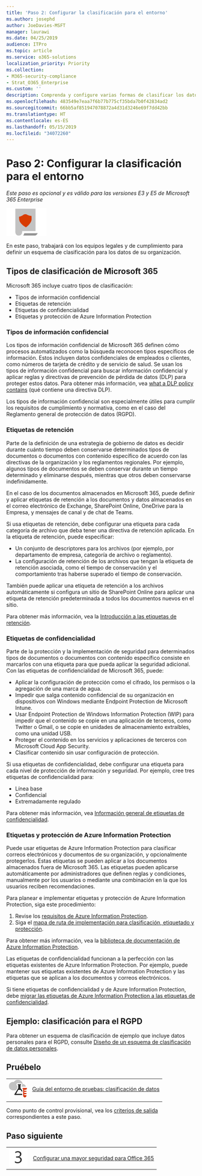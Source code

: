 ```yaml
---
title: 'Paso 2: Configurar la clasificación para el entorno'
ms.author: josephd
author: JoeDavies-MSFT
manager: laurawi
ms.date: 04/25/2019
audience: ITPro
ms.topic: article
ms.service: o365-solutions
localization_priority: Priority
ms.collection:
- M365-security-compliance
- Strat_O365_Enterprise
ms.custom: ''
description: Comprenda y configure varias formas de clasificar los datos de su organización.
ms.openlocfilehash: 483549e7eaa7f6b77b775cf35bda7b0f42834ad2
ms.sourcegitcommit: 66bb5af851947078872a4d31d3246e69f7dd42bb
ms.translationtype: HT
ms.contentlocale: es-ES
ms.lasthandoff: 05/15/2019
ms.locfileid: "34072260"
---
```

# <a name="step-2-configure-classification-for-your-environment"></a>Paso 2: Configurar la clasificación para el entorno

*Este paso es opcional y es válido para las versiones E3 y E5 de Microsoft 365 Enterprise*

![](./media/deploy-foundation-infrastructure/infoprotection_icon-small.png)

En este paso, trabajará con los equipos legales y de cumplimiento para definir un esquema de clasificación para los datos de su organización.

## <a name="microsoft-365-classification-types"></a>Tipos de clasificación de Microsoft 365

Microsoft 365 incluye cuatro tipos de clasificación:

- Tipos de información confidencial
- Etiquetas de retención
- Etiquetas de confidencialidad
- Etiquetas y protección de Azure Information Protection

### <a name="sensitive-information-types"></a>Tipos de información confidencial

Los tipos de información confidencial de Microsoft 365 definen cómo procesos automatizados como la búsqueda reconocen tipos específicos de información. Estos incluyen datos confidenciales de empleados o clientes, como números de tarjeta de crédito y de servicio de salud. Se usan los tipos de información confidencial para buscar información confidencial y aplicar reglas y directivas de prevención de pérdida de datos (DLP) para proteger estos datos. Para obtener más información, vea [what a DLP policy contains](https://docs.microsoft.com/office365/securitycompliance/data-loss-prevention-policies#what-a-dlp-policy-contains) (qué contiene una directiva DLP). 

Los tipos de información confidencial son especialmente útiles para cumplir los requisitos de cumplimiento y normativa, como en el caso del Reglamento general de protección de datos (RGPD).

### <a name="retention-labels"></a>Etiquetas de retención

Parte de la definición de una estrategia de gobierno de datos es decidir durante cuánto tiempo deben conservarse determinados tipos de documentos o documentos con contenido específico de acuerdo con las directivas de la organización y los reglamentos regionales. Por ejemplo, algunos tipos de documentos se deben conservar durante un tiempo determinado y eliminarse después, mientras que otros deben conservarse indefinidamente.

En el caso de los documentos almacenados en Microsoft 365, puede definir y aplicar etiquetas de retención a los documentos y datos almacenados en el correo electrónico de Exchange, SharePoint Online, OneDrive para la Empresa, y mensajes de canal y de chat de Teams. 

Si usa etiquetas de retención, debe configurar una etiqueta para cada categoría de archivo que deba tener una directiva de retención aplicada. En la etiqueta de retención, puede especificar:

- Un conjunto de descriptores para los archivos (por ejemplo, por departamento de empresa, categoría de archivo o reglamento).
- La configuración de retención de los archivos que tengan la etiqueta de retención asociada, como el tiempo de conservación y el comportamiento tras haberse superado el tiempo de conservación.

También puede aplicar una etiqueta de retención a los archivos automáticamente si configura un sitio de SharePoint Online para aplicar una etiqueta de retención predeterminada a todos los documentos nuevos en el sitio. 

Para obtener más información, vea la [Introducción a las etiquetas de retención](https://docs.microsoft.com/office365/securitycompliance/labels).

### <a name="sensitivity-labels"></a>Etiquetas de confidencialidad

Parte de la protección y la implementación de seguridad para determinados tipos de documentos o documentos con contenido específico consiste en marcarlos con una etiqueta para que pueda aplicar la seguridad adicional. Con las etiquetas de confidencialidad de Microsoft 365, puede:

- Aplicar la configuración de protección como el cifrado, los permisos o la agregación de una marca de agua.
- Impedir que salga contenido confidencial de su organización en dispositivos con Windows mediante Endpoint Protection de Microsoft Intune. 
- Usar Endpoint Protection de Windows Information Protection (WIP) para impedir que el contenido se copie en una aplicación de terceros, como Twitter o Gmail, o se copie en unidades de almacenamiento extraíbles, como una unidad USB.
- Proteger el contenido en los servicios y aplicaciones de terceros con Microsoft Cloud App Security. 
- Clasificar contenido sin usar configuración de protección.

Si usa etiquetas de confidencialidad, debe configurar una etiqueta para cada nivel de protección de información y seguridad. Por ejemplo, cree tres etiquetas de confidencialidad para:

- Línea base
- Confidencial
- Extremadamente regulado

Para obtener más información, vea [Información general de etiquetas de confidencialidad](https://docs.microsoft.com/office365/securitycompliance/sensitivity-labels).

### <a name="azure-information-protection-labels-and-protection"></a>Etiquetas y protección de Azure Information Protection

Puede usar etiquetas de Azure Information Protection para clasificar correos electrónicos y documentos de su organización, y opcionalmente protegerlos. Estas etiquetas se pueden aplicar a los documentos almacenados fuera de Microsoft 365. Las etiquetas pueden aplicarse automáticamente por administradores que definen reglas y condiciones, manualmente por los usuarios o mediante una combinación en la que los usuarios reciben recomendaciones.

Para planear e implementar etiquetas y protección de Azure Information Protection, siga este procedimiento:

1. Revise los [requisitos de Azure Information Protection](https://docs.microsoft.com/information-protection/get-started/requirements).
2. Siga el [mapa de ruta de implementación para clasificación, etiquetado y protección](https://docs.microsoft.com/information-protection/plan-design/deployment-roadmap#deployment-roadmap-for-classification-labeling-and-protection).

Para obtener más información, vea la [biblioteca de documentación de Azure Information Protection](https://docs.microsoft.com/information-protection/).

Las etiquetas de confidencialidad funcionan a la perfección con las etiquetas existentes de Azure Information Protection. Por ejemplo, puede mantener sus etiquetas existentes de Azure Information Protection y las etiquetas que se aplican a los documentos y correos electrónicos.

Si tiene etiquetas de confidencialidad y de Azure Information Protection, debe [migrar las etiquetas de Azure Information Protection a las etiquetas de confidencialidad](https://docs.microsoft.com/office365/securitycompliance/sensitivity-labels#how-sensitivity-labels-work-with-existing-azure-information-protection-labels).

## <a name="example-classification-for-gdpr"></a>Ejemplo: clasificación para el RGPD

Para obtener un esquema de clasificación de ejemplo que incluye datos personales para el RGPD, consulte [Diseño de un esquema de clasificación de datos personales](https://docs.microsoft.com/office365/enterprise/architect-a-classification-schema-for-personal-data).

## <a name="take-it-for-a-test-drive"></a>Pruébelo

|||
|:-------|:-----|
|![Guías de laboratorio de pruebas para Microsoft Cloud](media/m365-enterprise-test-lab-guides/cloud-tlg-icon-small.png)| [Guía del entorno de pruebas: clasificación de datos](data-classification-microsoft-365-enterprise-dev-test-environment.md) |
|||

Como punto de control provisional, vea los [criterios de salida](infoprotect-exit-criteria.md#crit-infoprotect-step2) correspondientes a este paso.

## <a name="next-step"></a>Paso siguiente

|||
|:-------|:-----|
|![](./media/stepnumbers/Step3.png)|[Configurar una mayor seguridad para Office 365](infoprotect-configure-increased-security-office-365.md)|

